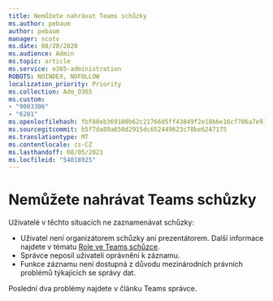 ```yaml
---
title: Nemůžete nahrávat Teams schůzky
ms.author: pebaum
author: pebaum
manager: scotv
ms.date: 08/20/2020
ms.audience: Admin
ms.topic: article
ms.service: o365-administration
ROBOTS: NOINDEX, NOFOLLOW
localization_priority: Priority
ms.collection: Adm_O365
ms.custom:
- "9003306"
- "6201"
ms.openlocfilehash: fbf88eb369100b62c21766d5ff43849f2e18b6e16cf706a7e91a316abc3bdd27
ms.sourcegitcommit: b5f7da89a650d2915dc652449623c78be6247175
ms.translationtype: MT
ms.contentlocale: cs-CZ
ms.lasthandoff: 08/05/2021
ms.locfileid: "54018925"
---
```

# <a name="cant-record-teams-meeting"></a>Nemůžete nahrávat Teams schůzky

Uživatelé v těchto situacích ne zaznamenávat schůzky:  

- Uživatel není organizátorem schůzky ani prezentátorem. Další informace najdete v tématu [Role ve Teams schůzce](https://support.microsoft.com/office/roles-in-a-teams-meeting-c16fa7d0-1666-4dde-8686-0a0bfe16e019).
- Správce neposíl uživateli oprávnění k záznamu.
- Funkce záznamu není dostupná z důvodu mezinárodních právních problémů týkajících se správy dat.

Poslední dva problémy najdete v článku Teams správce.